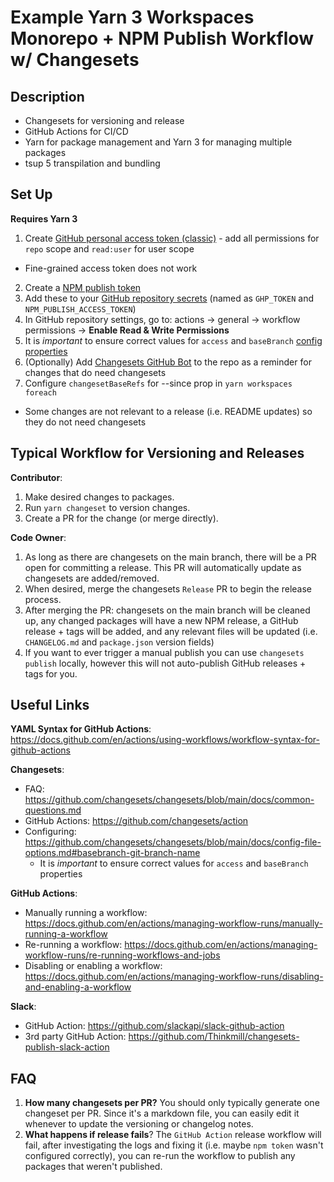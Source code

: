 # Example Yarn 3 Workspaces Monorepo + NPM Publish Workflow w/ Changesets

## Description

- Changesets for versioning and release
- GitHub Actions for CI/CD
- Yarn for package management and Yarn 3 for managing multiple packages
- tsup 5 transpilation and bundling

## Set Up

**Requires Yarn 3**

1. Create [GitHub personal access token (classic)](https://docs.github.com/en/authentication/keeping-your-account-and-data-secure/creating-a-personal-access-token#personal-access-tokens-classic) - add all permissions for `repo` scope and `read:user` for user scope

- Fine-grained access token does not work

2. Create a [NPM publish token](https://docs.npmjs.com/creating-and-viewing-access-tokens)
3. Add these to your [GitHub repository secrets](https://docs.github.com/en/actions/security-guides/encrypted-secrets#creating-encrypted-secrets-for-a-repository) (named as `GHP_TOKEN` and `NPM_PUBLISH_ACCESS_TOKEN`)
4. In GitHub repository settings, go to: actions -> general -> workflow permissions -> **Enable Read & Write Permissions**
5. It is _important_ to ensure correct values for `access` and `baseBranch` [config properties](https://github.com/changesets/changesets/blob/main/docs/config-file-options.md)
6. (Optionally) Add [Changesets GitHub Bot](https://github.com/apps/changeset-bot) to the repo as a reminder for changes that do need changesets
7. Configure `changesetBaseRefs` for --since prop in `yarn workspaces foreach`

- Some changes are not relevant to a release (i.e. README updates) so they do not need changesets

## Typical Workflow for Versioning and Releases

**Contributor**:

1. Make desired changes to packages.
2. Run `yarn changeset` to version changes.
3. Create a PR for the change (or merge directly).

**Code Owner**:

1. As long as there are changesets on the main branch, there will be a PR open for committing a release. This PR will automatically update as changesets are added/removed.
2. When desired, merge the changesets `Release` PR to begin the release process.
3. After merging the PR: changesets on the main branch will be cleaned up, any changed packages will have a new NPM release, a GitHub release + tags will be added, and any relevant files will be updated (i.e. `CHANGELOG.md` and `package.json` version fields)
4. If you want to ever trigger a manual publish you can use `changesets publish` locally, however this will not auto-publish GitHub releases + tags for you.

## Useful Links

**YAML Syntax for GitHub Actions**: https://docs.github.com/en/actions/using-workflows/workflow-syntax-for-github-actions

**Changesets**:

- FAQ: https://github.com/changesets/changesets/blob/main/docs/common-questions.md
- GitHub Actions: https://github.com/changesets/action
- Configuring: https://github.com/changesets/changesets/blob/main/docs/config-file-options.md#basebranch-git-branch-name
  - It is _important_ to ensure correct values for `access` and `baseBranch` properties

**GitHub Actions**:

- Manually running a workflow: https://docs.github.com/en/actions/managing-workflow-runs/manually-running-a-workflow
- Re-running a workflow: https://docs.github.com/en/actions/managing-workflow-runs/re-running-workflows-and-jobs
- Disabling or enabling a workflow: https://docs.github.com/en/actions/managing-workflow-runs/disabling-and-enabling-a-workflow

**Slack**:

- GitHub Action: https://github.com/slackapi/slack-github-action
- 3rd party GitHub Action: https://github.com/Thinkmill/changesets-publish-slack-action

## FAQ

1. **How many changesets per PR?** You should only typically generate one changeset per PR. Since it's a markdown file, you can easily edit it whenever to update the versioning or changelog notes.
2. **What happens if release fails**? The `GitHub Action` release workflow will fail, after investigating the logs and fixing it (i.e. maybe `npm token` wasn't configured correctly), you can re-run the workflow to publish any packages that weren't published.
